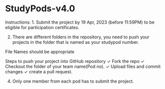 # StudyPods-v4.0
<p>Instructions: 
1. Submit the project by 19 Apr, 2023 (before 11:59PM) to be eligible for participation certificates.
 
2. There are different folders in the repository, you need to push your projects in the folder that is named as your studypod number.

File Names should be appropriate 

Steps to push your project into GitHub repository
✓ Fork the repo 
✓ Checkout the folder of your team name(Pod no).
✓ Upload files and commit changes
✓ create a pull request. 

4. Only one member from each pod has to submit the project.</p>
